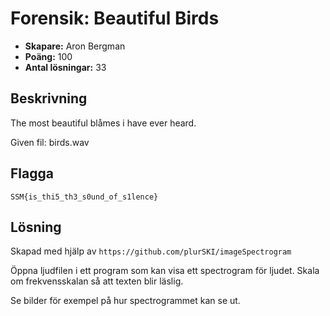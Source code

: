 # Forensik: Beautiful Birds

- **Skapare:** Aron Bergman
- **Poäng:** 100
- **Antal lösningar:** 33

## Beskrivning

The most beautiful blåmes i have ever heard.

Given fil: birds.wav

## Flagga

`SSM{is_thi5_th3_s0und_of_s1lence}`

## Lösning

Skapad med hjälp av `https://github.com/plurSKI/imageSpectrogram`

Öppna ljudfilen i ett program som kan visa ett spectrogram för ljudet. Skala om frekvensskalan så att texten blir läslig. 

Se bilder för exempel på hur spectrogrammet kan se ut. 
